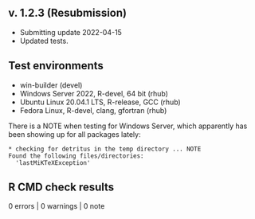 ## v. 1.2.3 (Resubmission)
* Submitting update 2022-04-15
* Updated tests.


## Test environments
* win-builder (devel)
* Windows Server 2022, R-devel, 64 bit (rhub)
* Ubuntu Linux 20.04.1 LTS, R-release, GCC (rhub)
* Fedora Linux, R-devel, clang, gfortran (rhub)

There is a NOTE when testing for Windows Server, which apparently has been showing up for all packages lately:

```
* checking for detritus in the temp directory ... NOTE
Found the following files/directories:
  'lastMiKTeXException'
```

## R CMD check results

0 errors | 0 warnings | 0 note
